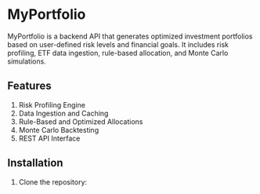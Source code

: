 # MyPortfolio

MyPortfolio is a backend API that generates optimized investment portfolios based on user-defined risk levels and financial goals. It includes risk profiling, ETF data ingestion, rule-based allocation, and Monte Carlo simulations.

## Features
1. Risk Profiling Engine
2. Data Ingestion and Caching
3. Rule-Based and Optimized Allocations
4. Monte Carlo Backtesting
5. REST API Interface

## Installation
1. Clone the repository: